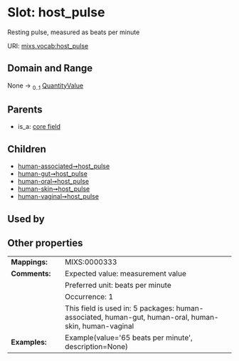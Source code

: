 
# Slot: host_pulse


Resting pulse, measured as beats per minute

URI: [mixs.vocab:host_pulse](https://w3id.org/mixs/vocab/host_pulse)


## Domain and Range

None &#8594;  <sub>0..1</sub> [QuantityValue](QuantityValue.md)

## Parents

 *  is_a: [core field](core_field.md)

## Children

 *  [human-associated➞host_pulse](human_associated_host_pulse.md)
 *  [human-gut➞host_pulse](human_gut_host_pulse.md)
 *  [human-oral➞host_pulse](human_oral_host_pulse.md)
 *  [human-skin➞host_pulse](human_skin_host_pulse.md)
 *  [human-vaginal➞host_pulse](human_vaginal_host_pulse.md)

## Used by


## Other properties

|  |  |  |
| --- | --- | --- |
| **Mappings:** | | MIXS:0000333 |
| **Comments:** | | Expected value: measurement value |
|  | | Preferred unit: beats per minute |
|  | | Occurrence: 1 |
|  | | This field is used in: 5 packages: human-associated, human-gut, human-oral, human-skin, human-vaginal |
| **Examples:** | | Example(value='65 beats per minute', description=None) |

